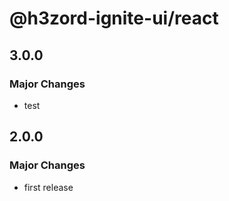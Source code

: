 # @h3zord-ignite-ui/react

## 3.0.0

### Major Changes

- test

## 2.0.0

### Major Changes

- first release
